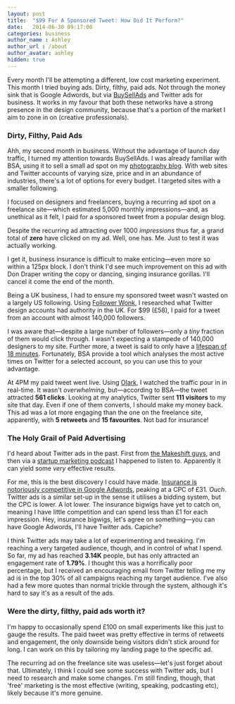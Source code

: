 ```yaml
---
layout: post
title:  "$99 For A Sponsored Tweet: How Did It Perform?"
date:   2014-06-30 09:17:00
categories: business
author_name : Ashley
author_url : /about
author_avatar: ashley
hidden: true
---
```


Every month I'll be attempting a different, low cost marketing experiment. This month I tried buying ads. Dirty, filthy, paid ads. Not through the money sink that is Google Adwords, but via <a href="http://buysellads.com">BuySellAds</a> and Twitter ads for business. It works in my favour that both these networks have a strong presence in the design community, because that's a portion of the market I aim to zone in on (creative professionals).

<h3>Dirty, Filthy, Paid Ads</h3>

Ahh, my second month in business. Without the advantage of launch day traffic, I turned my attention towards BuySellAds. I was already familiar with BSA, using it to sell a small ad spot on my <a href="http://girlwithacamera.co.uk">photography blog</a>. With web sites and Twitter accounts of varying size, price and in an abundance of industries, there's a lot of options for every budget. I targeted sites with a smaller following.

<!--more-->

I focused on designers and freelancers, buying a recurring ad spot on a freelance site—which estimated 5,000 monthly impressions—and, as unethical as it felt, I paid for a sponsored tweet from a popular design blog.

Despite the recurring ad attracting over 1000 <em>impressions</em> thus far, a grand total of <strong>zero</strong> have clicked on my ad. Well, one has. Me. Just to test it was actually working.

I get it, business insurance is difficult to make enticing—even more so within a 125px block. I don't think I'd see much improvement on this ad with Don Draper writing the copy or dancing, singing insurance gorillas. I'll cancel it come the end of the month. 

Being a UK business, I had to ensure my sponsored tweet wasn't wasted on a largely US following. Using <a href="http://followerwonk.com/">Follower Wonk</a>, I researched what Twitter design accounts had authority in the UK. For $99 (£58), I paid for a tweet from an account with almost 140,000 followers.

I was aware that—despite a large number of followers—only a <em>tiny</em> fraction of them would click through. I wasn't expecting a stampede of 140,000 designers to my site. Further more, a tweet is said to only have a <a href="http://moz.com/blog/when-is-my-tweets-prime-of-life">lifespan of 18 minutes</a>. Fortunately, BSA provide a tool which analyses the most active times on Twitter for a selected account, so you can use this to your advantage.

At 4PM my paid tweet went live. Using <a href="http://www.olark.com/">Olark</a>, I watched the traffic pour in in real-time. It wasn't <em>overwhelming</em>, but—according to BSA—the tweet attracted <strong>561 clicks</strong>. Looking at my analytics, Twitter sent <strong>111 visitors</strong> to my site that day. Even if one of them converts, I should make my money back. This ad was a lot more engaging than the one on the freelance site, apparently, with <strong>5 retweets</strong> and <strong>15 favourites</strong>. Not bad for insurance!

<h3>The Holy Grail of Paid Advertising</h3>

I'd heard about Twitter ads in the past. First from <a href="http://writing.makeshift.io/pieces/how-i-got-a-click-through-rate-of-16-per-cent-on-twitter-ads">the Makeshift guys</a>, and then via a <a href="http://nickoneill.com/startup-marketing-podcast-casey-armstrong/">startup marketing podcast</a> I happened to listen to. Apparently it can yield some <em>very</em> effective results.

For me, this is the best discovery I could have made. <a href="http://www.wordstream.com/articles/most-expensive-keywords">Insurance is notoriously competitive in Google Adwords</a>, peaking at a CPC of £31. <em>Ouch</em>. Twitter ads is a similar set-up in the sense it utilises a bidding system, but the CPC is lower. A lot lower. The insurance bigwigs have yet to catch on, meaning I have little competition and can spend less than £1 for each impression. Hey, insurance bigwigs, let's agree on something—you can have Google Adwords, I'll have Twitter ads. Capiche?

I think Twitter ads may take a lot of experimenting and tweaking. I'm reaching a very targeted audience, though, and in control of what I spend. So far, my ad has reached <strong>3.14K</strong> people, but has only attracted an engagement rate of <strong>1.79%</strong>. I thought this was a horrifically poor percentage, but I received an encouraging email from Twitter telling me my ad is in the top 30% of all campaigns reaching my target audience. I've also had a few more quotes than normal trickle through the system, although it's hard to say it's as a result of the ads.

<h3>Were the dirty, filthy, paid ads worth it?</h3>

I'm happy to occasionally spend £100 on small experiments like this just to gauge the results. The paid tweet was pretty effective in terms of retweets and engagement, the only downside being visitors didn't stick around for long. I can work on this by tailoring my landing page to the specific ad.

The recurring ad on the freelance site was useless—let's just forget about that. Ultimately, I think I could see some success with Twitter ads, but I need to research and make some changes. I'm still finding, though, that 'free' marketing is the most effective (writing, speaking, podcasting etc), likely because it's more genuine.